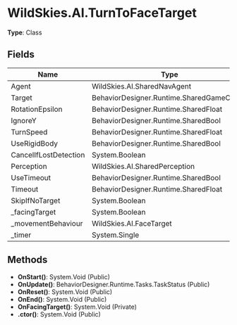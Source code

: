 ﻿# WildSkies.AI.TurnToFaceTarget

**Type**: Class

## Fields

| Name | Type | Access |
|------|------|--------|
| Agent | WildSkies.AI.SharedNavAgent | Public |
| Target | BehaviorDesigner.Runtime.SharedGameObject | Public |
| RotationEpsilon | BehaviorDesigner.Runtime.SharedFloat | Public |
| IgnoreY | BehaviorDesigner.Runtime.SharedBool | Public |
| TurnSpeed | BehaviorDesigner.Runtime.SharedFloat | Public |
| UseRigidBody | BehaviorDesigner.Runtime.SharedBool | Public |
| CancelIfLostDetection | System.Boolean | Public |
| Perception | WildSkies.AI.SharedPerception | Public |
| UseTimeout | BehaviorDesigner.Runtime.SharedBool | Public |
| Timeout | BehaviorDesigner.Runtime.SharedFloat | Public |
| SkipIfNoTarget | System.Boolean | Public |
| _facingTarget | System.Boolean | Private |
| _movementBehaviour | WildSkies.AI.FaceTarget | Private |
| _timer | System.Single | Private |

## Methods

- **OnStart()**: System.Void (Public)
- **OnUpdate()**: BehaviorDesigner.Runtime.Tasks.TaskStatus (Public)
- **OnReset()**: System.Void (Public)
- **OnEnd()**: System.Void (Public)
- **OnFacingTarget()**: System.Void (Private)
- **.ctor()**: System.Void (Public)

